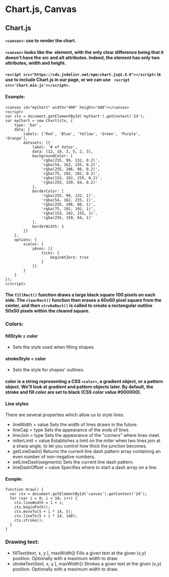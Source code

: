 # Chart.js, Canvas

## Chart.js

#### `<canvas>`: use to render the chart.

#### `<canvas>` looks like the <img> element, with the only clear difference being that it doesn't have the src and alt attributes. Indeed, the <canvas> element has only two attributes, width and height. 

#### `<script src="https://cdn.jsdelivr.net/npm/chart.js@2.8.0"></script>` is use to include Chart.js in our page, or we can use ` <script src='Chart.min.js'></script>`.


#### Example:
```
<canvas id="myChart" width="400" height="400"></canvas>
<script>
var ctx = document.getElementById('myChart').getContext('2d');
var myChart = new Chart(ctx, {
    type: 'bar',
    data: {
        labels: ['Red', 'Blue', 'Yellow', 'Green', 'Purple', 'Orange'],
        datasets: [{
            label: '# of Votes',
            data: [12, 19, 3, 5, 2, 3],
            backgroundColor: [
                'rgba(255, 99, 132, 0.2)',
                'rgba(54, 162, 235, 0.2)',
                'rgba(255, 206, 86, 0.2)',
                'rgba(75, 192, 192, 0.2)',
                'rgba(153, 102, 255, 0.2)',
                'rgba(255, 159, 64, 0.2)'
            ],
            borderColor: [
                'rgba(255, 99, 132, 1)',
                'rgba(54, 162, 235, 1)',
                'rgba(255, 206, 86, 1)',
                'rgba(75, 192, 192, 1)',
                'rgba(153, 102, 255, 1)',
                'rgba(255, 159, 64, 1)'
            ],
            borderWidth: 1
        }]
    },
    options: {
        scales: {
            yAxes: [{
                ticks: {
                    beginAtZero: true
                }
            }]
        }
    }
});
</script>
```

#### The `fillRect()` function draws a large black square 100 pixels on each side. The `clearRect()` function then erases a 60x60 pixel square from the center, and then `strokeRect()` is called to create a rectangular outline 50x50 pixels within the cleared square.

### Colors:

#### fillStyle = color
* Sets the style used when filling shapes.
#### strokeStyle = color
* Sets the style for shapes' outlines.

#### color is a string representing a CSS `<color>`, a gradient object, or a pattern object. We'll look at gradient and pattern objects later. By default, the stroke and fill color are set to black (CSS color value #000000).

#### Line styles
  There are several properties which allow us to style lines. 

* lineWidth = value
  Sets the width of lines drawn in the future.
* lineCap = type
  Sets the appearance of the ends of lines.
* lineJoin = type
  Sets the appearance of the "corners" where lines meet.
* miterLimit = value
  Establishes a limit on the miter when two lines join at a sharp angle, to let you control how thick the junction becomes.
* getLineDash()
  Returns the current line dash pattern array containing an even number of non-negative numbers.
* setLineDash(segments)
  Sets the current line dash pattern.
* lineDashOffset = value
  Specifies where to start a dash array on a line.

#### Exmple:
```
function draw() {
  var ctx = document.getElementById('canvas').getContext('2d');
  for (var i = 0; i < 10; i++) {
    ctx.lineWidth = 1 + i;
    ctx.beginPath();
    ctx.moveTo(5 + i * 14, 5);
    ctx.lineTo(5 + i * 14, 140);
    ctx.stroke();
  }
}
```

### Drawing text:

* fillText(text, x, y [, maxWidth])
   Fills a given text at the given (x,y) position. Optionally with a maximum width to draw.
* strokeText(text, x, y [, maxWidth])
  Strokes a given text at the given (x,y) position. Optionally with a maximum width to draw.